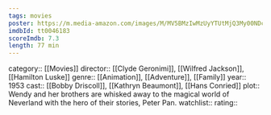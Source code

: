```yaml
---
tags: movies
poster: https://m.media-amazon.com/images/M/MV5BMzIwMzUyYTUtMjQ3My00NDc3LWIyZjQtOGUzNDJmNTFlNWUxXkEyXkFqcGdeQXVyMjA0MDQ0Mjc@._V1_SX300.jpg
imdbId: tt0046183
scoreImdb: 7.3
length: 77 min
---
```


category:: [[Movies]]
director:: [[Clyde Geronimi]], [[Wilfred Jackson]], [[Hamilton Luske]]
genre:: [[Animation]], [[Adventure]], [[Family]]
year:: 1953
cast:: [[Bobby Driscoll]], [[Kathryn Beaumont]], [[Hans Conried]]
plot:: Wendy and her brothers are whisked away to the magical world of Neverland with the hero of their stories, Peter Pan.
watchlist::
rating::
